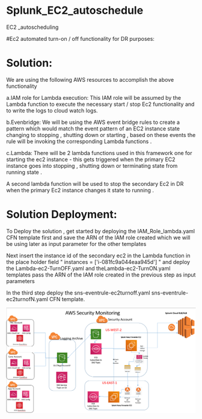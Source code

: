 # Splunk_EC2_autoschedule
EC2 _autoscheduling 

#Ec2 automated turn-on / off functionality for DR purposes:

# Solution:
We are using the following AWS resources to accomplish the above functionality

a.IAM role for Lambda execution:
This IAM role will be assumed by the Lambda function to execute the necessary start / stop Ec2 functionality and to write the logs to cloud watch logs.

b.Evenbridge:
We will be using the AWS event bridge rules to create a pattern which would match the event pattern of an EC2 instance state changing to stopping , shutting down or starting , based on these events the rule will be invoking the corresponding Lambda functions .

c.Lambda:
There will be 2 lambda functions used in this framework one for starting  the ec2 instance - this gets triggered when the primary EC2 instance goes into stopping , shutting down or terminating state from running state .

A second lambda function will be used to stop the secondary Ec2 in DR when the primary Ec2 instance changes it state to running .



# Solution Deployment:
To Deploy the solution , get started by deploying the IAM_Role_lambda.yaml CFN template first and save the ARN of the IAM role created which we will be using later as input parameter for the other templates

Next insert the instance id of the secondary ec2 in the Lambda function in the place holder field  " instances = ['i-081fc9a044eaa945d'] " and deploy the Lambda-ec2-TurnOFF.yaml and theLambda-ec2-TurnON.yaml templates pass the ARN of the IAM role created in the previous step as input parameters

In the third step deploy the sns-eventrule-ec2turnoff.yaml sns-eventrule-ec2turnofN.yaml CFN template.

![](Splun_DR.png)


